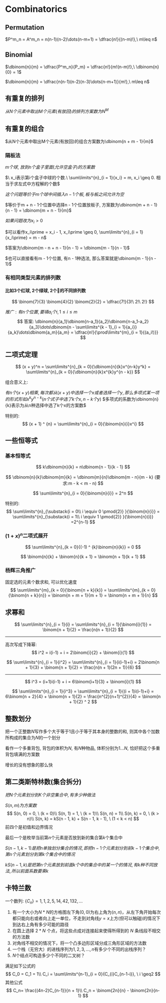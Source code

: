 # Combinatorics



## Permutation
$P^m_n = A^m_n = n(n-1)(n-2)\dots(n-m+1) = \dfrac{n!}{(n-m)!},\ m\leq n$

## Binomial
$\dbinom{n}{m} = \dfrac{P^m_n}{P_m} = \dfrac{n!}{m!(n-m)!},\ \dbinom{n}{0} = 1$

$\dbinom{n}{m} = \dfrac{n(n-1)(n-2)(n-3)\dots(n-m+1)}{m!},\ m\leq n$

## 有重复的排列

$从N个元素中取出M个元素(有放回)的排列方案数为N^{M}$

## 有重复的组合

$从N个元素中取出M个元素(有放回)的组合方案数为\dbinom{n + m - 1}{m}$

### 隔板法

$m个球,\ 放到n个盒子里面(允许空盒子)的方案数$

$\ x_i表示第i个盒子中球的个数.\ \sum\limits^{n}_{i = 1}{x_i} = m, x_i \geq 0. 相当于求左式中方程解的个数$

$这个问题等价于m个球中间插入n - 1个板, 板与板之间允许为空$

$等价于m + n - 1个位置中选择n - 1个位置放板子, 方案数为\dbinom{m + n - 1}{n - 1} = \dbinom{m + n - 1}{m}$



$如果问题改为x_i > 0$

$可以看作x_i\prime = x_i - 1, x_i\prime \geq 0, \sum\limits^{n}_{i = 1}{x_i\prime} = m - n$

$答案为\dbinom{m - n + n - 1}{n - 1} = \dbinom{m - 1}{n - 1}$

$也可以直接看有m - 1个位置, 有n - 1种选法, 那么答案就是\dbinom{m - 1}{n - 1}$



### 有相同类型元素的排列数

#### 比如3个红球, 2个绿球, 2个🏀的不同排列数

$$
\binom{7}{3} \binom{4}{2} \binom{2}{2} = \dfrac{7!}{3!\ 2!\ 2!}
$$

$推广: 有n个位置, 要填a_i 个i, 1 \leq i \leq m$
$$
答案: \dbinom{n}{a_1}\dbinom{n-a_1}{a_2}\dbinom{n-a_1-a_2}{a_3}\dots\dbinom{n - \sum\limits^{k - 1}_{i = 1}{a_i}}{a_k}\dots\dbinom{a_m}{a_m} = \dfrac{n!}{\prod\limits^{m}_{i = 1}{(a_i!)}}
$$




## 二项式定理

$$
(x + y)^n = \sum\limits^{n}_{k = 0}{\dbinom{n}{k}x^{n-k}y^k} = \sum\limits^{n}_{k = 0}{\dbinom{n}{k}x^{k}y^{n - k}}
$$

组合意义上:

$有n个(x + y)相乘, 每次都从(x + y)中选择一个x或者选择一个y, 那么多项式某一项的形式形如x^{k}y^{n - k}(n个式子中选了k个x, n - k个y)$
$多项式的系数为\dbinom{n}{k}表示为从n种选择中选了k个x的方案数$

特别的:
$$
(x + 1) ^ {n} = \sum\limits^{n}_{i = 0}{\binom{n}{i}x^i}
$$


## 一些恒等式

### 基本恒等式

$$
k\dbinom{n}{k} = n\dbinom{n - 1}{k - 1}
$$

$$
\dbinom{n}{k}\dbinom{m}{k} = \dbinom{m}{n}\dbinom{m - n}{m - k} (要求:m - k < m - n)
$$

$$
\sum\limits^{n}_{i = 0}{\binom{n}{i}} = 2^n
$$

特别的:
$$
\sum\limits^{n}_{\substack{i = 0\\ i \equiv 0 \pmod{2}} }{\binom{n}{i}} = \sum\limits^{n}_{\substack{i = 1\\ i \equiv 1 \pmod{2}} }{\binom{n}{i}} =2^{n-1}
$$




### $(1 + x)^n$二项式展开

$$
\sum\limits^{n}_{k = 0}{(-1) ^ {k}\binom{n}{k}} = 0
$$

$$
\binom{n}{k} + \binom{n}{k + 1} = \binom{n + 1}{k + 1}
$$

### 杨辉三角推广

固定选的元素个数求和, 可以优化速度
$$
\sum\limits^{m}_{k = 0}{\binom{n + k}{k}} = \sum\limits^{m}_{k = 0}{\binom{n + k}{n}} = \binom{n + m + 1}{m + 1} = \binom{n + m + 1}{n}
$$

## 求幂和

$$
\sum\limits^{n}_{i = 1}{i} = \sum\limits^{n}_{i = 1}{\binom{i}{1}} = \binom{n + 1}{2} = \frac{n(n + 1)}{2}
$$

------

高次写成下降幂: 
$$
i^2 = i(i-1) + i = 2\binom{i}{2} + \binom{i}{1}
$$

$$
\sum\limits^{n}_{i = 1}{i^2} = \sum\limits^{n}_{i = 1}{i(i-1)+i} = 2\binom{n + 1}{3} + \binom{n + 1}{2} = \frac{n(n + 1)(2n + 1)}{6}
$$


------


$$
i^3 = (i+1)i(i-1) + i = 6\binom{i+1}{3} + \binom{i}{1}
$$

$$
\sum\limits^{n}_{i = 1}{i^3} = \sum\limits^{n}_{i = 1}{(i + 1)i(i-1)+i} = 6\binom{n + 2}{4} + \binom{n + 1}{2} = \frac{n^{2}(n+1)^{2}}{4} = \binom{n + 1}{2} ^ 2
$$

## 整数划分

把一个正整数$N$写作多个大于等于1且小于等于其本身的整数的和, 则其中各个加数所构成的集合为$N$的一个划分

看作一个多重背包, 背包的体积为$N$, 有$N$种物品, 体积分别为$1\dots N$, 恰好把这个多重背包填满的方案数

增长的没有想象的那么快

## 第二类斯特林数(集合拆分)

$把N个元素划分到K个非空集合中, 有多少种做法$

$S(n, m) 为方案数$
$$
S(n, 0) = 0, \ (k = 0)\\
S(n, 1) = 1, \ (k = 1)\\
S(n, n) = 1\\
S(n, k) = 0, \ (k > n)\\
S(n, k) = kS(n - 1, k) + S(n - 1, k - 1), \ (1 < k < n)
$$
前四个是初值和边界情况

最后一个是枚举当前第$n$个元素是否放到新的集合第$k$个集合中

$S(n - 1, k - 1)是把n单独划分集合的情况, 即把n - 1个元素划分到前k - 1个集合中, 第n个元素划分到第k个集合中的情况$

$kS(n - 1, k) 是把第n个元素放到前面k个中的集合中的某一个的情况, 有k种不同放法, 所以前面系数要乘k$

##  卡特兰数

一个数列: $\{C_n\} = 1, 1, 2, 5, 14, 42, 132, \dots$

1. 有一个大小为$N * N$的方格图左下角$(0, 0)$为右上角为$(n, n)$，从左下角开始每次都只能向右或者向上走一单位，不走到对角线$y=x$上方(但可以触碰)的情况下到达右上角有多少可能的路径
2. 在圆上选择 $2 * N$ 个点，将这些点成对连接起来使得所得到的 $N$ 条线段不相交的方法数
3. 对角线不相交的情况下，将一个凸多边形区域分成三角形区域的方法数
4. 一个栈（无穷大）的进栈序列为$1, 2, 3, \dots, n$有多少个不同的出栈序列？
5. $N$个结点可构造多少个不同的二叉树？

满足如下公式的
$$
C_0 = C_1 = 1\\
C_i = \sum\limits^{n-1}_{i = 0}{C_{i}C_{n-1-i}}, \ i \geq2
$$
其他公式
$$
C_n= \frac{(4n-2)C_{n-1}}{n + 1}\\
C_n = \binom{2n}{n} - \binom{2n}{n-1}
$$
